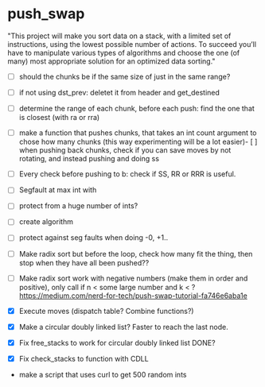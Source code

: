 # push_swap

"This project will make you sort data on a stack, with a limited set of instructions, using
the lowest possible number of actions. To succeed you’ll have to manipulate various
types of algorithms and choose the one (of many) most appropriate solution for an
optimized data sorting."

- [ ] should the chunks be if the same size of just in the same range?
- [ ] if not using dst_prev: deletet it from header and get_destined
- [ ] determine the range of each chunk, before each push: find the one that is closest
(with ra or rra)
- [ ] make a function that pushes chunks, that takes an int count argument to chose
how many chunks (this way experimenting will be a lot easier)- [ ] when pushing back chunks, check if you can save moves by not rotating, and instead pushing and doing ss
- [ ] Every check before pushing to b: check if SS, RR or RRR is useful.
- [ ] Segfault at max int with

- [ ] protect from a huge number of ints?
- [ ] create algorithm
- [ ] protect against seg faults when doing -0, +1..
- [ ] Make radix sort but before the loop, check how many fit the thing, then stop when they have all been pushed??
- [ ] Make radix sort work with negative numbers (make them in order and positive), only call if n < some large number and k < ?
https://medium.com/nerd-for-tech/push-swap-tutorial-fa746e6aba1e
- [x] Execute moves (dispatch table? Combine functions?)
- [x] Make a circular doubly linked list? Faster to reach the last node.
- [x] Fix free_stacks to work for circular doubly linked list DONE?
- [x] Fix check_stacks to function with CDLL

- make a script that uses curl to get 500 random ints
